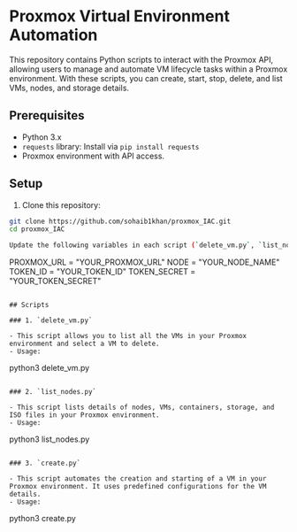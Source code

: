 # Proxmox Virtual Environment Automation

This repository contains Python scripts to interact with the Proxmox API, allowing users to manage and automate VM lifecycle tasks within a Proxmox environment. With these scripts, you can create, start, stop, delete, and list VMs, nodes, and storage details.

## Prerequisites

- Python 3.x
- `requests` library: Install via `pip install requests`
- Proxmox environment with API access.

## Setup

1. Clone this repository:
```bash
git clone https://github.com/sohaib1khan/proxmox_IAC.git
cd proxmox_IAC

Update the following variables in each script (`delete_vm.py`, `list_nodes.py`, `create.py`) to match your Proxmox environment:

```
PROXMOX_URL = "YOUR_PROXMOX_URL"
NODE = "YOUR_NODE_NAME"
TOKEN_ID = "YOUR_TOKEN_ID"
TOKEN_SECRET = "YOUR_TOKEN_SECRET"
```

## Scripts

### 1. `delete_vm.py`

- This script allows you to list all the VMs in your Proxmox environment and select a VM to delete.
- Usage:

```
python3 delete_vm.py
```

### 2. `list_nodes.py`

- This script lists details of nodes, VMs, containers, storage, and ISO files in your Proxmox environment.
- Usage:

```
python3 list_nodes.py
```

### 3. `create.py`

- This script automates the creation and starting of a VM in your Proxmox environment. It uses predefined configurations for the VM details.
- Usage:

```
python3 create.py
```
